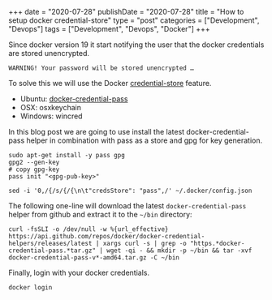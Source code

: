+++
date = "2020-07-28"
publishDate = "2020-07-28"
title = "How to setup docker credential-store"
type = "post"
categories = ["Development", "Devops"]
tags = ["Development", "Devops", "Docker"]
+++

Since docker version 19 it start notifying the user that the docker credentials are stored unencrypted.

```
WARNING! Your password will be stored unencrypted …
```

To solve this we will use the Docker [credential-store](https://docs.docker.com/engine/reference/commandline/login/#credentials-store) feature.

- Ubuntu: [docker-credential-pass](https://github.com/docker/docker-credential-helpers/releases/latest)
- OSX: osxkeychain
- Windows: wincred

In this blog post we are going to use install the latest docker-credential-pass helper in combination with pass as a store and gpg for key generation.

```shell
sudo apt-get install -y pass gpg
gpg2 --gen-key
# copy gpg-key
pass init "<gpg-pub-key>"

sed -i '0,/{/s/{/{\n\t"credsStore": "pass",/' ~/.docker/config.json
```

The following one-line will download the latest `docker-credential-pass` helper from github and extract it to the `~/bin` directory:

```shell
curl -fsSLI -o /dev/null -w %{url_effective} https://api.github.com/repos/docker/docker-credential-helpers/releases/latest | xargs curl -s | grep -o "https.*docker-credential-pass.*tar.gz" | wget -qi - && mkdir -p ~/bin && tar -xvf docker-credential-pass-v*-amd64.tar.gz -C ~/bin
```

Finally, login with your docker credentials.

```shell
docker login
```
